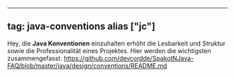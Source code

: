 
---
tag: java-conventions
alias ["jc"]
---

Hey, die **Java Konventionen** einzuhalten erhöht die Lesbarkeit und Struktur sowie die Professionalität eines Projektes.
Hier werden die wichtigsten zusammengefasst: <https://github.com/devcordde/SpakotNJava-FAQ/blob/master/java/design/conventions/README.md>
